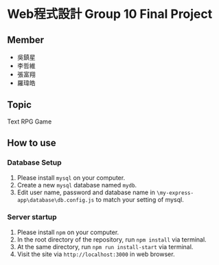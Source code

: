 # Web程式設計 Group 10 Final Project
## Member
- 吳鎮星
- 李哲維
- 張富翔
- 羅瑋皓

## Topic
Text RPG Game

## How to use
### Database Setup
1. Please install `mysql` on your computer.
2. Create a new `mysql` database named `mydb`.
3. Edit user name, password and database name in `\my-express-app\database\db.config.js` to match your setting of mysql.

### Server startup
1. Please install `npm` on your computer.
2. In the root directory of the repository, run `npm install` via terminal.
3. At the same directory, run `npm run install-start` via terminal.
4. Visit the site via `http://localhost:3000` in web browser.